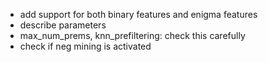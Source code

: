 - add support for both binary features and enigma features
- describe parameters
- max_num_prems, knn_prefiltering: check this carefully
- check if neg mining is activated
